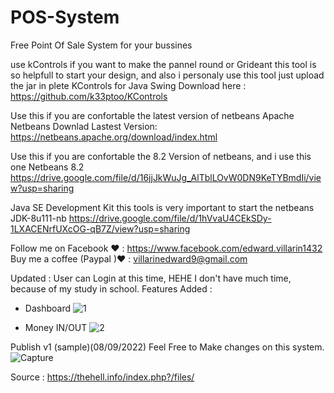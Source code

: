 # POS-System
Free Point Of Sale System for your bussines

use kControls if you want to make the pannel round or Grideant this tool is so helpfull to start your design, and also i personaly use this tool just upload the jar in plete KControls for Java Swing Download here : https://github.com/k33ptoo/KControls

Use this if you are confortable the latest version of netbeans Apache Netbeans Downlad Lastest Version: https://netbeans.apache.org/download/index.html

Use this if you are confortable the 8.2 Version of netbeans, and i use this one Netbeans 8.2 https://drive.google.com/file/d/16jjJkWuJg_AlTblLOvW0DN9KeTYBmdIi/view?usp=sharing

Java SE Development Kit this tools is very important to start the netbeans JDK-8u111-nb https://drive.google.com/file/d/1hVvaU4CEkSDy-1LXACENrfUXcOG-qB7Z/view?usp=sharing

Follow me on Facebook ❤ : https://www.facebook.com/edward.villarin1432 Buy me a coffee (Paypal )❤ : villarinedward9@gmail.com

Updated : User can Login at this time, HEHE I don't have much time, because of my study in school.
Features Added : 
- Dashboard 
![1](https://user-images.githubusercontent.com/75055546/189370992-a6262b44-be31-456b-9ce5-a9d2697c032b.PNG)

- Money IN/OUT
![2](https://user-images.githubusercontent.com/75055546/189371133-3918ad81-9410-4df3-b260-632027f1b3be.PNG)


Publish v1 (sample)(08/09/2022)
Feel Free to Make changes on this system.
![Capture](https://user-images.githubusercontent.com/75055546/189167926-842243ba-a245-4aac-97d0-7546d8cf01bf.PNG)

Source : https://thehell.info/index.php?/files/
